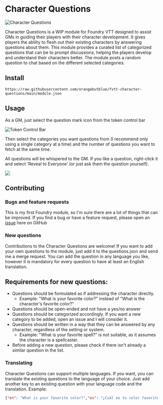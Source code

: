 # Character Questions

![Character Questions](https://imgur.com/uzyfzkm.png)

Character Questions is a WIP module for Foundry VTT designed to assist GMs in guiding their players with their character development. It gives players the ability to flesh out their existing characters by answering questions about them.
This module provides a curated list of categorized questions that can be to prompt discussions, helping the players develop and understand their characters better.
The module posts a random question to chat based on the different selected categories.

## Install

`https://raw.githubusercontent.com/orangebutblue/fvtt-character-questions/main/module.json`

## Usage
As a GM, just select the question mark icon from the token control bar

![Token Control Bar](https://imgur.com/yUOvkXe.png)

Then select the categories you want questions from (I recommend only using a single category at a time) and the number of questions you want to fetch at the same time.

All questions will be whispered to the GM. If you like a question, right-click it and select 'Reveal to Everyone' (or just ask them the question yourself).

![](https://imgur.com/u0vD0fn.png)

## Contributing

### Bugs and feature requests
This is my first Foundry module, so I'm sure there are a lot of things that can be improved. If you find a bug or have a feature request, please open an [issue](https://github.com/orangebutblue/fvtt-character-questions/issues) here on GitHub

### New questions
Contributions to the Character Questions are welcome! If you want to add your own questions to the module, just add it to the questions.json and send me a merge request. You can add the question in any language you like, however it is mandatory for every question to have at least an English translation.

## Requirements for new questions:
- Questions should be formulated as if addressing the character directly.
  - Example: "What is your favorite color?" instead of "What is the character's favorite color?"
- Questions should be open-ended and not have a yes/no answer
- Questions should be categorized accordingly. If you want a new category to be added, open an issue and I will consider it.
- Questions should be written in a way that they can be answered by any character, regardless of the setting or system.
  - Example: "What is your favorite spell?" is not suitable, as it assumes the character is a spellcaster.
- Before adding a new question, please check if there isn't already a similar question in the list.
### Translating
Character Questions can support multiple languages. If you want, you can translate the existing questions to the language of your choice.
Just add another key to an existing question with your language code and the translation.
Example:
```json
{"en": "What is your favorite color?","es": "¿Cuál es tu color favorito?"}
```
